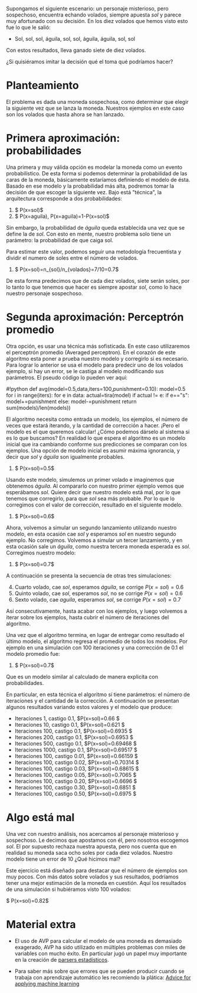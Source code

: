 

<script type="text/x-mathjax-config">
MathJax.Hub.Config({tex2jax: {inlineMath: [['$','$'], ['\\(','\\)']]}});
</script>
<script type="text/javascript"
src="http://cdn.mathjax.org/mathjax/latest/MathJax.js?config=TeX-AMS-MML_HTMLorMML">
</script>

Supongamos el siguiente escenario: un personaje misterioso, pero sospechoso,
encuentra echando volados, siempre apuesta _sol_ y parece muy afortunado con
su decisión. En los diez volados que hemos visto esto fue lo que le salió:

* Sol, sol, sol, águila, sol, sol, águila, águila, sol, sol

Con estos resultados, lleva ganado siete de diez volados.

¿Si quisiéramos imitar la decisión qué el toma qué podríamos hacer?


Planteamiento
=============

El problema es dada una moneda sospechosa, como determinar que elegir la
siguiente vez que se lanza la moneda. Nuestros ejemplos en este caso son los
volados que hasta ahora se han lanzado.


Primera aproximación: probabilidades
====================================

Una primera y muy válida opción es modelar la moneda como un evento
probabilístico. De esta forma si podemos determinar la probabilidad de las
caras de la moneda, básicamente estaríamos definiendo el modelo de ésta.
Basado en ese modelo y la probabilidad más alta, podremos tomar la decisión de
que escoger la siguiente vez. Bajo está "técnica", la arquitectura corresponde
a dos probabilidades:

<ol>
<li>$ P(x=sol)$</li>
<li>$ P(x=aguila), P(x=aguila)=1-P(x=sol)$</li>
</ol>

Sin embargo, la probabilidad de _águila_ queda establecida una vez que se
define la de _sol_. Con esto en mente, nuestro problema solo tiene un
parámetro: la probabilidad de que caiga sol.

Para estimar este valor, podemos seguir una metodología frecuentista y dividir
el numero de soles entre el número de volados.
<ol>
<li>$ P(x=sol)=n_{sol}/n_{volados}=7/10=0.7$</li>
</ol>

De esta forma predecimos que de cada diez volados, siete serán soles, por lo
tanto lo que tenemos que hacer es siempre apostar _sol_, como lo hace nuestro
personaje sospechoso.

Segunda aproximación: Perceptrón promedio
=========================================

Otra opción, es usar una técnica más sofisticada. En este caso utilizaremos el
perceptrón promedio (Averaged perceptron). En el corazón de este algoritmo
esta poner a prueba nuestro modelo y corregirlo si es necesario.  Para lograr
lo anterior se usa el modelo para predecir uno de los volados ejemplo, si hay
un error, se le castiga al modelo modificando sus parámetros.  El pseudo
código lo pueden ver aquí:

#!python
def avg(model=0.5,data,iters=100,punishment=0.10):
model=0.5
for i in range(iters):
for e in data:
actual=tira(model)
if actual != e:
if e=="s":
model+=punishment
else:
model-=punishment
return sum(models)/len(models))


El algoritmo necesita como entrada un modelo, los ejemplos, el número de veces
que estará iterando, y la cantidad de corrección a hacer. ¡Pero el modelo es
el que queremos calcular! ¿Cómo podemos dárselo al sistema si es lo que
buscamos?  En realidad lo que espera el algoritmo es un modelo inicial que ira
cambiando conforme sus predicciones se comparan con los ejemplos. Una opción
de modelo inicial es asumir máxima ignorancia, y decir que _sol_ y _águila_
son igualmente probables.

<ol>
<li>$ P(x=sol)=0.5$</li>
</ol>

Usando este modelo, simulemos un primer volado e imaginemos que obtenemos
_águila_. Al compararlo con nuestro primer ejemplo vemos que esperábamos
_sol_.  Quiere decir que nuestro modelo está mal, por lo que tenemos que
corregirlo, para que _sol_ sea más probable. Por lo que lo corregimos con el
valor de corrección, resultado en el siguiente modelo.

<ol>
<li>$ P(x=sol)=0.6$</li>
</ol>

Ahora, volvemos a simular un segundo lanzamiento utilizando nuestro modelo, en
esta ocasión cae _sol_ y esperamos _sol_ en nuestro segundo ejemplo. No
corregimos.  Volvemos a simular un tercer lanzamiento, y en esta ocasión sale
un _águila_, como nuestra tercera moneda esperada es _sol_. Corregimos nuestro
modelo:

<ol>
<li>$ P(x=sol)=0.7$</li>
</ol>

A continuación se presenta la secuencia de otras tres simulaciones:

4. Cuarto volado, cae  _sol_, esperamos _águila_, se corrige $P(x=sol)=0.6$
5. Quinto volado, cae  _sol_, esperamos _sol_, no se corrige $P(x=sol)=0.6$
6. Sexto volado, cae  _aguila_, esperamos _sol_, se corrige $P(x=sol)=0.7$

Así consecutivamente, hasta acabar con los ejemplos, y luego volvemos a iterar
sobre los ejemplos, hasta cubrir el número de iteraciones del algoritmo.

Una vez que el algoritmo termina,  en lugar de entregar como resultado el
último modelo, el algoritmo regresa el promedio de todos los modelos. Por
ejemplo en una simulación con $100$ iteraciones y una corrección de $0.1$ el
modelo promedio fue:

<ol>
<li>$ P(x=sol)=0.7$</li>
</ol>

Que es un modelo similar al calculado de manera explicita con probabilidades.

En particular, en esta técnica el algoritmo sí tiene parámetros: el número de
iteraciones y el cantidad de la corrección. A continuación se presentan
algunos resultados variando estos valores y el modelo que produce:

* Iteraciones 1, castigo 0.1, $P(x=sol)=0.66 $
* Iteraciones 10, castigo 0.1, $P(x=sol)=0.621 $
* Iteraciones 100, castigo 0.1, $P(x=sol)=0.6935 $
* Iteraciones 200, castigo 0.1, $P(x=sol)=0.6953 $
* Iteraciones 500, castigo 0.1, $P(x=sol)=0.69468 $
* Iteraciones 1000, castigo 0.1, $P(x=sol)=0.69517 $
* Iteraciones 100, castigo 0.01, $P(x=sol)=0.66159 $
* Iteraciones 100, castigo 0.02, $P(x=sol)=0.70314 $
* Iteraciones 100, castigo 0.03, $P(x=sol)=0.68615 $
* Iteraciones 100, castigo 0.05, $P(x=sol)=0.7065 $
* Iteraciones 100, castigo 0.20, $P(x=sol)=0.6696 $
* Iteraciones 100, castigo 0.30, $P(x=sol)=0.6851 $
* Iteraciones 100, castigo 0.50, $P(x=sol)=0.6975 $


Algo está mal
=============

Una vez con nuestro análisis, nos acercamos al personaje misterioso y
sospechoso. Le decimos que apostamos con él, pero nosotros escogemos _sol_. El
por supuesto rechaza nuestra apuesta, pero nos cuenta que en realidad su
moneda saca ocho soles por cada diez volados. Nuestro modelo tiene un error de
$10%$ ¿Qué hicimos mal?


Este ejercicio está diseñado para destacar que el número de ejemplos son muy
pocos. Con más datos sobre volados y sus resultados, podríamos tener una mejor
estimación de la moneda en cuestión. Aquí los resultados de una simulación si
hubiéramos visto 100 volados:

$ P(x=sol)=0.82$


Material extra
==============

* El uso de AVP para calcular el modelo de una moneda es demasiado exagerado,
AVP ha sido utilizado en múltiples problemas con miles de variables con mucho
éxito. En particular jugó un papel muy importante en la creación de [parsers
estadísticos](http://www.cs.columbia.edu/~mcollins/papers/finalacl2002.ps).

* Para saber más sobre que errores que se pueden producir cuando se trabaja
con aprendizaje automático les recomiendo la plática: [Advice for applying
machine learning](http://see.stanford.edu/materials/aimlcs229/ML-advice.pdf)



